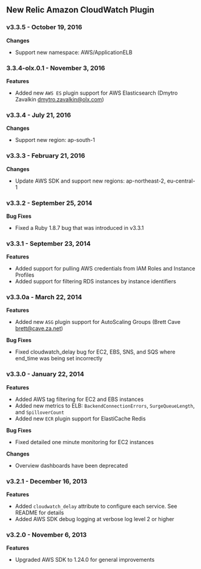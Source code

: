 ## New Relic Amazon CloudWatch Plugin ##

### v3.3.5 - October 19, 2016 ###

**Changes**

* Support new namespace: AWS/ApplicationELB

### 3.3.4-olx.0.1 - November 3, 2016 ###

**Features**

* Added new `AWS ES` plugin support for AWS Elasticsearch (Dmytro Zavalkin <dmytro.zavalkin@olx.com>)

### v3.3.4 - July 21, 2016 ###

**Changes**

* Support new region: ap-south-1

### v3.3.3 - February 21, 2016 ###

**Changes**

* Update AWS SDK and support new regions: ap-northeast-2, eu-central-1

### v3.3.2 - September 25, 2014 ###

**Bug Fixes**

* Fixed a Ruby 1.8.7 bug that was introduced in v3.3.1

### v3.3.1 - September 23, 2014 ###

**Features**

* Added support for pulling AWS credentials from IAM Roles and Instance Profiles
* Added support for filtering RDS instances by instance identifiers

### v3.3.0a - March 22, 2014 ###

**Features**

* Added new `ASG` plugin support for AutoScaling Groups (Brett Cave <brett@cave.za.net>)

**Bug Fixes**

* Fixed cloudwatch_delay bug for EC2, EBS, SNS, and SQS where end_time was being set incorrectly

### v3.3.0 - January 22, 2014 ###

**Features**

* Added AWS tag filtering for EC2 and EBS instances
* Added new metrics to ELB: `BackendConnectionErrors`, `SurgeQueueLength`, and `SpilloverCount`
* Added new `ECR` plugin support for ElastiCache Redis

**Bug Fixes**

* Fixed detailed one minute monitoring for EC2 instances

**Changes**

* Overview dashboards have been deprecated

### v3.2.1 - December 16, 2013 ###

**Features**

* Added `cloudwatch_delay` attribute to configure each service. See README for details
* Added AWS SDK debug logging at verbose log level 2 or higher

### v3.2.0 - November 6, 2013 ###

**Features**

* Upgraded AWS SDK to 1.24.0 for general improvements
